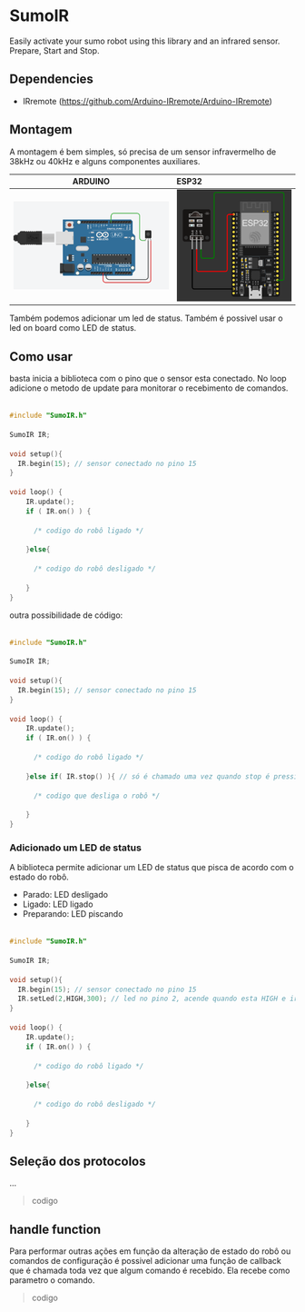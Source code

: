 # SumoIR
 Easily activate your sumo robot using this library and an infrared sensor. Prepare, Start and Stop.

## Dependencies
 - IRremote (https://github.com/Arduino-IRremote/Arduino-IRremote)

## Montagem

A montagem é bem simples, só precisa de um sensor infravermelho de 38kHz ou 40kHz e alguns componentes auxiliares.


| ARDUINO  | ESP32    |
|----------|:---------|
| ![Alt text](images/Arduino.png) | ![Alt text](images/ESP32.png) |


Também podemos adicionar um led de status. Também é possivel usar o led on board como LED de status.

## Como usar

basta inicia a biblioteca com o pino que o sensor esta conectado. No loop adicione o metodo de update para monitorar o recebimento de comandos.

```c++

#include "SumoIR.h"

SumoIR IR;

void setup(){
  IR.begin(15); // sensor conectado no pino 15
}

void loop() {
    IR.update();
    if ( IR.on() ) {
      
      /* codigo do robô ligado */

    }else{

      /* codigo do robô desligado */

    }
}
```

outra possibilidade de código:

```c++

#include "SumoIR.h"

SumoIR IR;

void setup(){
  IR.begin(15); // sensor conectado no pino 15
}

void loop() {
    IR.update();
    if ( IR.on() ) {
      
      /* codigo do robô ligado */

    }else if( IR.stop() ){ // só é chamado uma vez quando stop é pressionado

      /* codigo que desliga o robô */

    }
}
```

### Adicionado um LED de status

A biblioteca permite adicionar um LED de status que pisca de acordo com o estado do robô.

- Parado: LED desligado
- Ligado: LED ligado
- Preparando: LED piscando

```c++

#include "SumoIR.h"

SumoIR IR;

void setup(){
  IR.begin(15); // sensor conectado no pino 15
  IR.setLed(2,HIGH,300); // led no pino 2, acende quando esta HIGH e irá piscar com intervalo de 300ms
}

void loop() {
    IR.update();
    if ( IR.on() ) {
      
      /* codigo do robô ligado */

    }else{

      /* codigo do robô desligado */

    }
}
```

 ## Seleção dos protocolos

 ...

> codigo

 ## handle function

 Para performar outras ações em função da alteração de estado do robô ou comandos de configuração é possivel adicionar uma função de callback que é chamada toda vez que algum comando é recebido. Ela recebe como parametro o comando.

> codigo